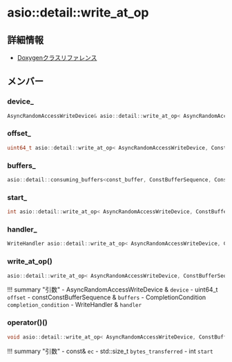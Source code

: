 # asio::detail::write_at_op



## 詳細情報

- [Doxygenクラスリファレンス](https://lang-ship.com/reference/ESP32/latest/classasio_1_1detail_1_1write__at__op.html)

## メンバー

###  device_

```c
AsyncRandomAccessWriteDevice& asio::detail::write_at_op< AsyncRandomAccessWriteDevice, ConstBufferSequence, ConstBufferIterator, CompletionCondition, WriteHandler >::device_
```


###  offset_

```c
uint64_t asio::detail::write_at_op< AsyncRandomAccessWriteDevice, ConstBufferSequence, ConstBufferIterator, CompletionCondition, WriteHandler >::offset_
```


###  buffers_

```c
asio::detail::consuming_buffers<const_buffer, ConstBufferSequence, ConstBufferIterator> asio::detail::write_at_op< AsyncRandomAccessWriteDevice, ConstBufferSequence, ConstBufferIterator, CompletionCondition, WriteHandler >::buffers_
```


###  start_

```c
int asio::detail::write_at_op< AsyncRandomAccessWriteDevice, ConstBufferSequence, ConstBufferIterator, CompletionCondition, WriteHandler >::start_
```


###  handler_

```c
WriteHandler asio::detail::write_at_op< AsyncRandomAccessWriteDevice, ConstBufferSequence, ConstBufferIterator, CompletionCondition, WriteHandler >::handler_
```


### write_at_op()



```c
asio::detail::write_at_op< AsyncRandomAccessWriteDevice, ConstBufferSequence, ConstBufferIterator, CompletionCondition, WriteHandler >::write_at_op(AsyncRandomAccessWriteDevice &device, uint64_t offset, const ConstBufferSequence &buffers, CompletionCondition completion_condition, WriteHandler &handler)
```

!!! summary "引数"
	- AsyncRandomAccessWriteDevice & `device` 
	- uint64_t `offset` 
	- constConstBufferSequence & `buffers` 
	- CompletionCondition `completion_condition` 
	- WriteHandler & `handler` 



### operator()()



```c
void asio::detail::write_at_op< AsyncRandomAccessWriteDevice, ConstBufferSequence, ConstBufferIterator, CompletionCondition, WriteHandler >::operator()(const asio::error_code &ec, std::size_t bytes_transferred, int start=0)
```

!!! summary "引数"
	- const& `ec` 
	- std::size_t `bytes_transferred` 
	- int `start` 



